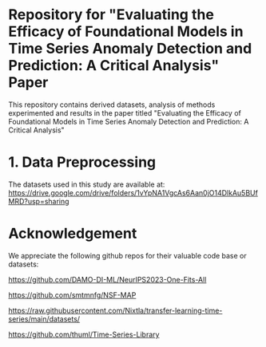 # Repository for "Evaluating the Efficacy of Foundational Models in Time Series Anomaly Detection and Prediction: A Critical Analysis" Paper
This repository contains derived datasets, analysis of methods experimented and results in the paper titled "Evaluating the Efficacy of Foundational Models in Time Series Anomaly Detection and Prediction: A Critical Analysis"

# 1. Data Preprocessing #

The datasets used in this study are available at:
https://drive.google.com/drive/folders/1vYpNA1VgcAs6Aan0jO14DlkAu5BUfMRD?usp=sharing



# Acknowledgement #
We appreciate the following github repos for their valuable code base or datasets:

https://github.com/DAMO-DI-ML/NeurIPS2023-One-Fits-All

https://github.com/smtmnfg/NSF-MAP

https://raw.githubusercontent.com/Nixtla/transfer-learning-time-series/main/datasets/

https://github.com/thuml/Time-Series-Library

